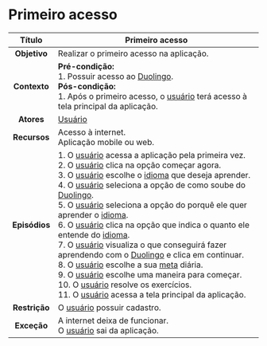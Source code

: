 # Primeiro acesso

| **Título** | Primeiro acesso |
| :--------: | --------------- |
| **Objetivo** | Realizar o primeiro acesso na aplicação. |
| **Contexto** | **Pré-condição:** <br/>1. Possuir acesso ao [Duolingo](../lexicos.md#duolingo). <br/>**Pós-condição:** <br/>1. Após o primeiro acesso, o [usuário](../lexicos.md#usuario) terá acesso à tela principal da aplicação. |
| **Atores** | [Usuário](../lexicos.md#usuario) |
| **Recursos** | Acesso à internet. <br/>Aplicação mobile ou web. |
| **Episódios** | 1. O [usuário](../lexicos.md#usuario) acessa a aplicação pela primeira vez. <br/>2. O [usuário](../lexicos.md#usuario) clica na opção começar agora. <br/>3. O [usuário](../lexicos.md#usuario) escolhe o [idioma](../lexicos.md#cursos) que deseja aprender. <br/>4. O [usuário](../lexicos.md#usuario) seleciona a opção de como soube do [Duolingo](../lexicos.md#duolingo). <br/>5. O [usuário](../lexicos.md#usuario) seleciona a opção do porquê ele quer aprender o [idioma](../lexicos.md#cursos). <br/>6. O [usuário](../lexicos.md#usuario) clica na opção que indica o quanto ele entende do [idioma](../lexicos.md#cursos). <br/>7. O [usuário](../lexicos.md#usuario) visualiza o que conseguirá fazer aprendendo com o [Duolingo](../lexicos.md#duolingo) e clica em continuar. <br/>8. O [usuário](../lexicos.md#usuario) escolhe a sua [meta](../lexicos.md#meta) diária. <br/>9. O [usuário](../lexicos.md#usuario) escolhe uma maneira para começar. <br/>10. O [usuário](../lexicos.md#usuario) resolve os exercícios. <br/>11. O [usuário](../lexicos.md#usuario) acessa a tela principal da aplicação. |
| **Restrição** | O [usuário](../lexicos.md#usuario) possuir cadastro. |
| **Exceção** | A internet deixa de funcionar. <br/>O [usuário](../lexicos.md#usuario) sai da aplicação. |

